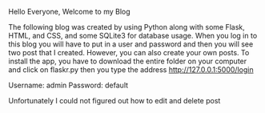 Hello Everyone, Welcome to my Blog

The following blog was created by using Python along with some Flask, HTML, and CSS, and some SQLite3 for database usage. When you log in to this blog you will have to put in a user and password and then you will  see two post that I created. However, you can also create your own posts. To install the app, you have to download the entire folder on your computer and click on flaskr.py then you type  the address http://127.0.0.1:5000/login

Username: admin
Password: default

Unfortunately I could not figured out how to edit and delete post
